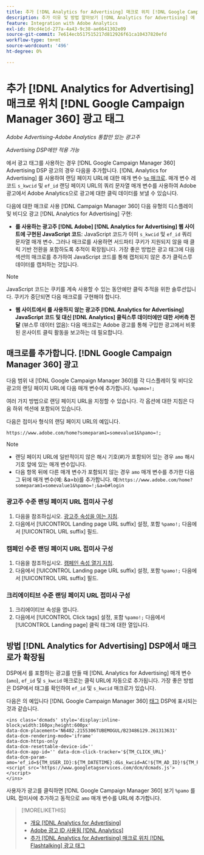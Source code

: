 ```yaml
---
title: 추가 [!DNL Analytics for Advertising] 매크로 위치 [!DNL Google Campaign Manager 360] 광고 태그
description: 추가 이유 및 방법 알아보기 [!DNL Analytics for Advertising] 에 대한 매크로 [!DNL Google Campaign Manager 360] 광고 태그
feature: Integration with Adobe Analytics
exl-id: 89cd4e1d-277a-4a43-9c38-ae6641302e09
source-git-commit: 7e614ecb517515217d812926f61ca10437820efd
workflow-type: tm+mt
source-wordcount: '496'
ht-degree: 0%

---
```


# 추가 [!DNL Analytics for Advertising] 매크로 위치 [!DNL Google Campaign Manager 360] 광고 태그

*Adobe Advertising-Adobe Analytics 통합만 있는 광고주*

*Advertising DSP에만 적용 가능*

에서 광고 태그를 사용하는 경우 [!DNL Google Campaign Manager 360] Advertising DSP 광고의 경우 다음을 추가합니다. [!DNL Analytics for Advertising] 를 사용하여 랜딩 페이지 URL에 대한 매개 변수 [`%p` 매크로](https://support.google.com/campaignmanager/table/6096962). 매개 변수 레코드 `s_kwcid` 및 `ef_id` 랜딩 페이지 URL의 쿼리 문자열 매개 변수를 사용하여 Adobe 광고에서 Adobe Analytics으로 광고에 대한 클릭 데이터를 보낼 수 있습니다.

다음에 대한 매크로 사용 [!DNL Campaign Manager 360] 다음 유형의 디스플레이 및 비디오 광고 [!DNL Analytics for Advertising] 구현:

* **를 사용하는 광고주 [!DNL Adobe] [!DNL Analytics for Advertising] 웹 사이트에 구현된 JavaScript 코드**: JavaScript 코드가 이미 `s_kwcid` 및 `ef_id` 쿼리 문자열 매개 변수. 그러나 매크로를 사용하면 서드파티 쿠키가 지원되지 않을 때 클릭 기반 전환을 포함하도록 추적이 확장됩니다. 가장 좋은 방법은 광고 태그에 다음 섹션의 매크로를 추가하여 JavaScript 코드를 통해 캡처되지 않은 추가 클릭스루 데이터를 캡처하는 것입니다.

>[!NOTE]
>
>JavaScript 코드는 쿠키를 계속 사용할 수 있는 동안에만 클릭 추적을 위한 솔루션입니다. 쿠키가 중단되면 다음 매크로를 구현해야 합니다.

* **웹 사이트에서 를 사용하지 않는 광고주 [!DNL Analytics for Advertising] JavaScript 코드 및 대신 [!DNL Analytics] 클릭스루 데이터에만 대한 서버측 전달** (뷰스루 데이터 없음): 다음 매크로는 Adobe 광고를 통해 구입한 광고에서 비롯된 온사이트 클릭 활동을 보고하는 데 필요합니다.

## 매크로를 추가합니다. [!DNL Google Campaign Manager 360] 광고

다음 범위 내 [!DNL Google Campaign Manager 360]를 각 디스플레이 및 비디오 광고의 랜딩 페이지 URL에 다음 매개 변수에 추가합니다. `%pamo=!;`

여러 가지 방법으로 랜딩 페이지 URL을 지정할 수 있습니다. 각 옵션에 대한 지침은 다음 하위 섹션에 포함되어 있습니다.

다음은 접미사 형식의 랜딩 페이지 URL의 예입니다.

```
https://www.adobe.com/home?someparam1=somevalue1&%pamo=!;
```

>[!NOTE]
>
>
>* 랜딩 페이지 URL에 일반적이지 않은 해시 기호(#)가 포함되어 있는 경우 `amo` 해시 기호 앞에 있는 매개 변수입니다.
>* 다음 항목 뒤에 다른 매개 변수가 포함되지 않는 경우 `amo` 매개 변수를 추가한 다음 그 뒤에 매개 변수(예: &amp;a=b)를 추가합니다. 예:`https://www.adobe.com/home?someparam1=somevalue1&%pamo=!;&a=b#login`


### 광고주 수준 랜딩 페이지 URL 접미사 구성

1. 다음을 참조하십시오. [광고주 속성을 여는 지침](https://support.google.com/campaignmanager/answer/2829344).
1. 다음에서 [!UICONTROL Landing page URL suffix] 설정, 포함 `%pamo!;` 다음에서 [!UICONTROL URL suffix] 필드.

### 캠페인 수준 랜딩 페이지 URL 접미사 구성

1. 다음을 참조하십시오. [캠페인 속성 열기 지침](https://support.google.com/campaignmanager/answer/2838056#set).
1. 다음에서 [!UICONTROL Landing page URL suffix] 설정, 포함 `%pamo!;` 다음에서 [!UICONTROL URL suffix] 필드.

### 크리에이티브 수준 랜딩 페이지 URL 접미사 구성

1. 크리에이티브 속성을 엽니다.
1. 다음에서 [!UICONTROL Click tags] 설정, 포함 `%pamo!;` 다음에서 [!UICONTROL Landing page] 클릭 태그에 대한 열입니다.

## 방법 [!DNL Analytics for Advertising] DSP에서 매크로가 확장됨

DSP에서 를 포함하는 광고를 만들 때 [!DNL Analytics for Advertising] 매개 변수(`amo`), `ef_id` 및 `s_kwcid` 매크로는 클릭 URL에 자동으로 추가됩니다. 가장 좋은 방법은 DSP에서 태그를 확인하여 `ef_id` 및 `s_kwcid` 매크로가 있습니다.

다음은 의 예입니다 [!DNL Google Campaign Manager 360] [태그](https://support.google.com/campaignmanager/answer/6080468) DSP에 표시되는 것과 같습니다.

```
<ins class='dcmads' style='display:inline-block;width:160px;height:600px'
data-dcm-placement='N6482.2155306TUBEMOGUL/B23486129.261313631'
data-dcm-rendering-mode='iframe'
data-dcm-https-only
data-dcm-resettable-device-id=''
data-dcm-app-id='' data-dcm-click-tracker='${TM_CLICK_URL}'
data-dcm-param-amo='ef_id=${TM_USER_ID}:${TM_DATETIME}:d&s_kwcid=AC!${TM_AD_ID}!${TM_PLACEMENT_ID}'>
<script src='https://www.googletagservices.com/dcm/dcmads.js'></script>
</ins>
```

사용자가 광고를 클릭하면 [!DNL Google Campaign Manager 360] 보기 `%pamo` 를 URL 접미사에 추가하고 동적으로 `amo` 매개 변수를 URL에 추가합니다.

>[!MORELIKETHIS]
>
>* [개요 [!DNL Analytics for Advertising]](overview.md)
>* [Adobe 광고 ID 사용됨 [!DNL Analytics]](/help/integrations/analytics/ids.md)
>* [추가 [!DNL Analytics for Advertising] 매크로 위치 [!DNL Flashtalking] 광고 태그](macros-flashtalking.md)

